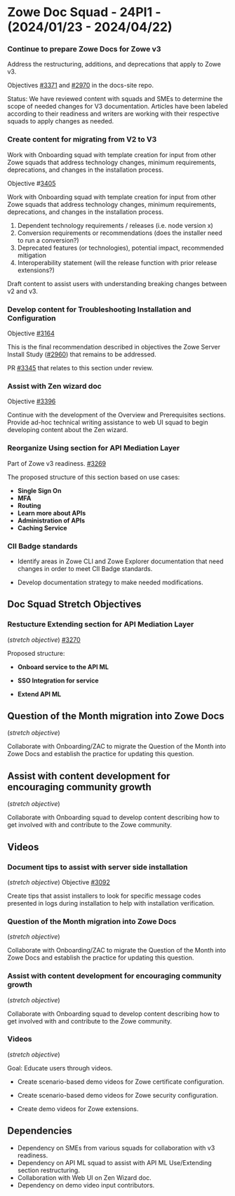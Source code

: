 # Zowe Doc Squad - 24PI1 - (2024/01/23 - 2024/04/22)

### Continue to prepare Zowe Docs for Zowe v3 

Address the restructuring, additions, and deprecations that apply to Zowe v3.

Objectives [#3371](https://github.com/zowe/docs-site/issues/3371) and  [#2970](https://github.com/zowe/docs-site/issues/2970) in the docs-site repo. 

Status: We have reviewed content with squads and SMEs to determine the scope of needed changes for V3 documentation. Articles have been labeled according to their readiness and writers are working with their respective squads to apply changes as needed.

### Create content for migrating from V2 to V3

Work with Onboarding squad with template creation for input from other Zowe squads that address technology changes, minimum requirements, deprecations, and changes in the installation process. 

Objective #[3405](https://github.com/zowe/docs-site/issues/3405)

Work with Onboarding squad with template creation for input from other Zowe squads that address technology changes, minimum requirements, deprecations, and changes in the installation process. 

1. Dependent technology requirements / releases (i.e. node version x)
2. Conversion requirements or recommendations (does the installer need to run a conversion?)
3. Deprecated features (or technologies), potential impact, recommended mitigation
4. Interoperability statement (will the release function with prior release extensions?)

Draft content to assist users with understanding breaking changes between v2 and v3.

### Develop content for Troubleshooting Installation and Configuration 

Objective [#3164](https://github.com/zowe/docs-site/issues/3164) 

This is the final recommendation described in objectives the Zowe Server Install Study ([#2960](https://github.com/zowe/docs-site/issues/2960)) that remains to be addressed.

PR [#3345](https://github.com/zowe/docs-site/pull/3345) that relates to this section under review.

### Assist with Zen wizard doc 

Objective [#3396](https://github.com/zowe/docs-site/issues/3396)

Continue with the development of the Overview and Prerequisites sections. Provide ad-hoc technical writing assistance to web UI squad to begin developing content about the Zen wizard.

### Reorganize Using section for API Mediation Layer 

Part of Zowe v3 readiness. [#3269](https://github.com/zowe/docs-site/issues/3269)

The proposed structure of this section based on use cases:

* **Single Sign On** 	
* **MFA**
* **Routing** 
* **Learn more about APIs**
* **Administration of APIs**
* **Caching Service**

### CII Badge standards

- Identify areas in Zowe CLI and Zowe Explorer documentation that need changes in order to meet  CII Badge standards.

- Develop documentation strategy to make needed modifications.

## Doc Squad Stretch Objectives 

### Restucture Extending section for API Mediation Layer 

(_stretch objective_) [#3270](https://github.com/zowe/docs-site/issues/3270) 

Proposed structure:

* **Onboard service to the API ML**

* **SSO Integration for service**

* **Extend API ML**


## Question of the Month migration into Zowe Docs 
(_stretch objective_)

Collaborate with Onboarding/ZAC to migrate the Question of the Month into Zowe Docs and establish the practice for updating this question.

## Assist with content development for encouraging community growth
(_stretch objective_)

Collaborate with Onboarding squad to develop content describing how to get involved with and contribute to the Zowe community. 

## Videos

### Document tips to assist with server side installation 
(_stretch objective_)
Objective [#3092](https://github.com/zowe/docs-site/issues/3092)

Create tips that assist installers to look for specific message codes presented in logs during installation to help with installation verification.

### Question of the Month migration into Zowe Docs 
(_stretch objective_)

Collaborate with Onboarding/ZAC to migrate the Question of the Month into Zowe Docs and establish the practice for updating this question.

### Assist with content development for encouraging community growth
(_stretch objective_)

Collaborate with Onboarding squad to develop content describing how to get involved with and contribute to the Zowe community. 

### Videos

(_stretch objective_)

Goal: Educate users through videos.

* Create scenario-based demo videos for Zowe certificate configuration.

* Create scenario-based demo videos for Zowe security configuration.

* Create demo videos for Zowe extensions. 

## Dependencies

* Dependency on SMEs from various squads for collaboration with v3 readiness.
* Dependency on API ML squad to assist with API ML Use/Extending section restructuring.  
* Collaboration with Web UI on Zen Wizard doc.
* Dependency on demo video input contributors.

